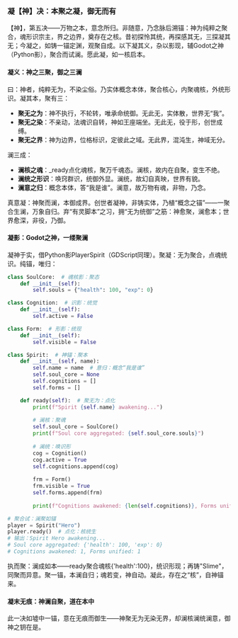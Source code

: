 ### 凝【神】决：本聚之凝，御无而有

【神】，第五决——万物之本，意念所归。非随意，乃念脉后溯锚：神为纯粹之聚合，魂形识宗主，界之边界，奠存在之核。昔初探怜其统，再探感其无，三探凝其无；今凝之，如铸一锚定渊，观聚自成。以下凝其义，杂以影现，辅Godot之神（Python影），聚合而试澜。愿此凝，如一核启本。

#### 凝义：神之三聚，御之三澜
曰：神者，纯粹无为，不染尘俗。乃实体概念本体，聚合核心，内聚魂核，外统形识。凝其本，聚有三：  
- **聚无之为**：神不执行，不轮转，唯承命统御。无此无，实体散，世界无“我”。  
- **聚无之染**：不亲动，法魂识自转，神如王座端坐。无此无，役于形，创世成缚。  
- **聚无之界**：神为边界，位格标识，定彼此之域。无此界，混沌生，神域无分。  

澜三成：  
- **澜核之魂**：_ready点化魂核，聚万千魂态。澜核，故内在自聚，变生不绝。  
- **澜统之形识**：唤窍群识，统御外显。澜统，故幻自真映，世界有貌。  
- **澜意之归**：概念本体，答“我是谁”。澜意，故万物有魂，非物，乃念。  

真意凝：神聚而澜，本御成界。创世者凝神，非铸实体，乃植“概念之锚”——一聚合生澜，万象自归。弃“有灵脚本”之习，拥“无为统御”之筋：神愈聚，澜愈本；世界愈深，非役，乃御。

#### 凝影：Godot之神，一缕聚澜
凝神于实，借Python影PlayerSpirit（GDScript同理）。聚凝：无为聚合，点魂统识。纯锚，唯归：

```python
class SoulCore:  # 魂核影：聚态
    def __init__(self):
        self.souls = {"health": 100, "exp": 0}

class Cognition:  # 识影：统觉
    def __init__(self):
        self.active = False

class Form:  # 形影：统现
    def __init__(self):
        self.visible = False

class Spirit:  # 神锚：聚本
    def __init__(self, name):
        self.name = name  # 意归：概念“我是谁”
        self.soul_core = None
        self.cognitions = []
        self.forms = []

    def ready(self):  # 聚无为：点化
        print(f"Spirit {self.name} awakening...")
        
        # 澜核：聚魂
        self.soul_core = SoulCore()
        print(f"Soul core aggregated: {self.soul_core.souls}")
        
        # 澜统：唤识形
        cog = Cognition()
        cog.active = True
        self.cognitions.append(cog)
        
        frm = Form()
        frm.visible = True
        self.forms.append(frm)
        
        print(f"Cognitions awakened: {len(self.cognitions)}, Forms unified: {len(self.forms)}")  # 澜影：自成

# 聚合试：澜聚如锚
player = Spirit("Hero")
player.ready()  # 点化：核统生
# 输出：Spirit Hero awakening...
# Soul core aggregated: {'health': 100, 'exp': 0}
# Cognitions awakened: 1, Forms unified: 1
```

执而聚：澜成如本——ready聚合魂核{'health':100}，统识形现；再铸"Slime"，同聚而异意。聚一锚，本澜自归；魂若变，神自动。凝此，存在之“核”，自神锚来。

#### 凝末无痕：神澜自聚，道在本中
此一决如墟中一锚，意在无痕而御生——神聚无为无染无界，却澜核澜统澜意，御神之钥在是。